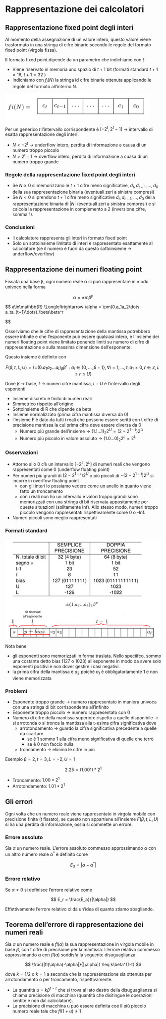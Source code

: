 # Rappresentazione dei calcolatori

## Rappresentazione fixed point degli interi

Al momento della assegnazione di un valore intero, questo valore viene trasformato in una stringa di cifre binarie secondo le regole del formato fixed point (virgola fissa).

Il formato fixed point dipende da un parametro che indichiamo con $t$ 

- Viene riservato in memoria uno spazio di $t+1$ bit (formati standard  $t+1 = 16$,  $t+1 = 32$ )
- Indichiamo con $f_i(N)$ la stringa id cifre binarie ottenuta applicando le regole del formato all’interno N.

![Untitled](Untitled%204.png)

Per un generico $t$ l’intervallo corrispondente è $[-2^t,2^t-1]$ → intervallo di esatta rappresentazione degli interi.

- $N<-2^t$ → underflow intero, perdita di informazione a causa di un numero troppo piccolo
- $N>2^t-1$ → overflow intero, perdita di informazione a cuasa di un numero troppo grande

### Regole della rappresentazione fixed point degli interi

- Se $N \geq 0$ si memorizzano le $t+1$ cifre meno significative, $d_t, d_{t-1},\dots, d_0$ della sua rappresentazione binaria (eventuali zeri a sinistra compresi)
- Se $N<0$ si prendono $t+1$ cifre meno significative $d_t, d_{t-1}, \dots, d_0$  della rappresentazione binaria di $|N|$ (eventuali zeri a sinistra compresi) e si calcola la rappresentazione in complemento a 2 (inversione cifre, somma 1).

### Conclusioni

- Il calcolatore rappresenta gli interi in formato fixed point
- Solo un sottoinsieme limitato di interi è rappresentato esattamente al
calcolatore (se il numero è fuori da questo sottoinsieme → underflow/overflow)

## Rappresentazione dei numeri floating point

Fissata una base β, ogni numero reale α si può rappresentare in modo univoco nella forma

$$
α = ±mβ^p
$$

$$
a\in\mathbb{R} \Longleftrightarrow \alpha = \pm(0.a_1a_2\dots a_ta_{t+1}\dots)_\beta\beta^r

$$

Osserviamo che le cifre di rappresentazione  della mantissa potrebbero essere infinite e che l’esponente può essere qualsiasi intero, e l’insieme dei numeri floating point viene limitato ponendo limiti su numero di cifre di rappresentazione e sulla massima dimensione dell’esponente.

Questo insieme è definito con

$$
F(\beta, t, L, U) =\{\pm(0.a_1a_2 \dots a_t)_\beta \beta^r :a_i \in \{0,\dots,\beta -1\}, \forall i = 1,\dots, t, a_1 \neq 0 , r \in \mathbb{Z} , L \leq r \leq U  \} 
$$

Dove $\beta$  → base, $t$ → numeri cifre mantissa, $L:U$ è l’intervallo degli esponenti. 

- Insieme discreto e finito di numeri reali
- Simmetrico rispetto all’origine
- Sottoinsieme di R che dipende da beta
- Insieme normalizzato (prima cifra mantissa diversa da 0)
- l’insieme F è dato da tutti i reali che possono essere scritti con t cifre di precisione mantissa la cui prima cifra deve essere diversa da 0
    - Numero più grande dell’insieme → $(1.1\dots1)_2 2^U = (2-2^{1-t})2^U$
    - Numero più piccolo in valore assoluto → $(1.0\dots0)_2 2^L = 2^L$

### Osservazioni

- Attorno allo 0 c’è un intervallo $[-2^L, 2^L]$ di numeri reali che vengono rappresentati come 0 (underflow floating point)
- Per numeri più grandi di $(2-2^{1-t})2^U$ o più piccoli di $-(2-2^{1-t})2^U$ si incorre in overlfow floating point
    - con gli interi lo possiamo vedere come un anello in quanto viene fatto un troncamento
    - con i reali non ho un intervallo e valori troppo grandi sono memorizzati con una stringa di bit riservata appositamente per queste situazioni (solitamente Inf). Allo stesso modo, numeri troppo piccolo vengono rappresentati rispettivamente come 0 o -Inf.
- Numeri piccoli sono meglio rappresentati

### Formati standard

![Untitled](Untitled%205.png)

Nota bene  

- gli esponenti sono memorizzati in forma traslata. Nello speciifco, sommo una costante detto bias (127 o 1023) all’esponente in modo da avere solo esponenti positivi e non dover gestire i casi negativi.
- la prima cifra della mantissa è $a_2$ poichè $a_1$ è obbligatoriamente 1 e non viene memorizzata

### Problemi

- Esponente troppo grande → numero rappresentato in maniera univoca con una stringa di bit corrispondente all’infinito
- Esponente troppo piccolo → numero rappresentato con 0
- Numero di cifre della mantissa superiore rispetto a quello disponibile →  si arrotonda o si tronca la mantissa alla t-esima cifra significativa dove
    - arrotondamento → guardo la cifra significativa precedente a quelle da scartare
        - se è 1 sommo 1 alla cifra meno significativa di quelle che terrò
        - se è 0 non faccio nulla
    - troncamento → elimino le cifre in più

Esempio $\beta = 2, t = 3, L = -2 , U = 1$ 

$$
2.25=(1.001)*2^1 
$$

- Troncamento:  $1.00 *2^1$
- Arrotondamento:  $1.01 *2^1$

## Gli errori

Ogni volta che un numero reale viene rappresentato in virgola mobile con
precisione finita (t fissato), se questo non appartiene all’insieme $F(\beta, t, L, U)$ si
ha una perdita di informazione, ossia si commette un errore.

### Errore assoluto

Sia $\alpha$  un numero reale. L’errore assoluto commesso approssimando $\alpha$  con un altro numero reale $\alpha^*$ è definito come

$$
E_a = |\alpha - \alpha^*|
$$

### Errore relativo

Se $\alpha \neq0$ si definisce l’errore relativo come

$$
E_r = \frac{E_a}{|\alpha|}
$$

Effettivamente l’errore relativo ci dà un’idea di quanto stiamo sbagliando. 

## Teorema dell’errore di rappresentazione dei numeri reali

Sia $\alpha$ un numero reale e $fl(\alpha)$  la sua rappresentazione in virgola mobile in base $\beta$, con t cifre di precisione per la mantissa. L’errore relativo commesso approssimando $\alpha$ con $fl(\alpha)$  soddisfa la seguente disuguaglianza

$$
\frac{|fl(\alpha)-\alpha|}{|\alpha|} \leq k\beta^{1-t}
$$

dove $k=1/2$ o $k=1$ a seconda che la rappresentazione sia ottenuta per arrotondamento o per troncamento, rispettivamente.

- La quantità $u=k\beta^{1-t}$ che si trova al lato destro della disuguaglianza si chiama precisione di macchina (quantità che disitingue le operazioni sentite e non dal calcolatore).
- La precisione di macchina u può essere definita coe il più piccolo numero reale tale che $fl(1+u)\neq 1$